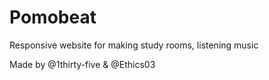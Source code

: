 # Pomobeat
Responsive website for making study rooms, listening music 


Made by @1thirty-five & @Ethics03
